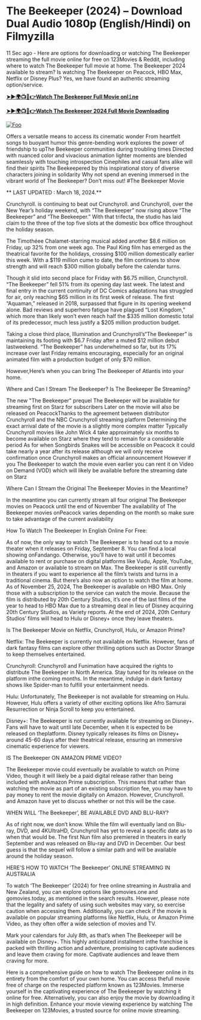# The Beekeeper (2024) – Download Dual Audio 1080p (English/Hindi) on Filmyzilla

11 Sec ago - Here are options for downloading or watching The Beekeeper streaming the full movie online for free on 123Movies & Reddit, including where to watch The Beekeeper full movie at home. The Beekeeper 2024 available to stream? Is watching The Beekeeper on Peacock, HBO Max, Netflix or Disney Plus? Yes, we have found an authentic streaming option/service.


[**➤►🌍📺📱👉Watch The Beekeeper Full Movie onl𝚒ne**](https://bit.ly/Most-popular-Movies)

[**➤►🌍📺📱👉Watch The Beekeeper 2024 Full Movie Downloading**](https://bit.ly/Most-popular-Movies)

[![Foo](https://static.wixstatic.com/media/b249f9_adac8f70fb3f45b88691696c77de18f3~mv2.gif)](https://bit.ly/Most-popular-Movies)


Offers a versatile means to access its cinematic wonder From heartfelt songs to buoyant humor this genre-bending work explores the power of friendship to upThe Beekeeper communities during troubling times Directed with nuanced color and vivacious animation lighter moments are blended seamlessly with touching introspection Cinephiles and casual fans alike will find their spirits The Beekeepered by this inspirational story of diverse characters joining in solidarity Why not spend an evening immersed in the vibrant world of The Beekeeper? Don’t miss out! #The Beekeeper Movie

** LAST UPDATED : March 18, 2024.**

Crunchyroll. is continuing to beat out Crunchyroll. and Crunchyroll, over the New Year’s holiday weekend, with “The Beekeeper” now rising above “The Beekeeper” and “The Beekeeper.” With that trifecta, the studio has laid claim to the three of the top five slots at the domestic box office throughout the holiday season.

The Timothéee Chalamet-starring musical added another $8.6 million on Friday, up 32% from one week ago. The Paul King film has emerged as the theatrical favorite for the holidays, crossing $100 million domestically earlier this week. With a $119 million cume to date, the film continues to show strength and will reach $300 million globally before the calendar turns.

Though it slid into second place for Friday with $6.75 million, Crunchyroll. “The Beekeeper” fell 51% from its opening day last week. The latest and final entry in the current continuity of DC Comics adaptations has struggled for air, only reaching $65 million in its first week of release. The first “Aquaman,” released in 2018, surpassed that figure in its opening weekend alone. Bad reviews and superhero fatigue have plagued “Lost Kingdom,” which more than likely won’t even reach half the $335 million domestic total of its predecessor, much less justify a $205 million production budget.

Taking a close third place, Illumination and Crunchyroll’s“The Beekeeper” is maintaining its footing with $6.7 Friday after a muted $12 million debut lastweekend. “The Beekeeper” has underwhelmed so far, but its 17% increase over last Friday remains encouraging, especially for an original animated film with a production budget of only $70 million.

However,Here’s when you can bring The Beekeeper of Atlantis into your home.

Where and Can I Stream The Beekeeper? Is The Beekeeper Be Streaming?

The new "The Beekeeper" prequel The Beekeeper will be available for streaming first on Starz for subscribers Later on the movie will also be released on PeacockThanks to the agreement between distributor Crunchyroll and the NBC Crunchyroll streaming platform Determining the exact arrival date of the movie is a slightly more complex matter Typically Crunchyroll movies like John Wick 4 take approximately six months to become available on Starz where they tend to remain for a considerable period As for when Songbirds Snakes will be accessible on Peacock it could take nearly a year after its release although we will only receive confirmation once Crunchyroll makes an official announcement However if you The Beekeeper to watch the movie even earlier you can rent it on Video on Demand (VOD) which will likely be available before the streaming date on Starz

Where Can I Stream the Original The Beekeeper Movies in the Meantime?

In the meantime you can currently stream all four original The Beekeeper movies on Peacock until the end of November The availability of The Beekeeper movies onPeacock varies depending on the month so make sure to take advantage of the current availability

How To Watch The Beekeeper In English Online For Free:

As of now, the only way to watch The Beekeeper is to head out to a movie theater when it releases on Friday, September 8. You can find a local showing onFandango. Otherwise, you’ll have to wait until it becomes available to rent or purchase on digital platforms like Vudu, Apple, YouTube, and Amazon or available to stream on Max. The Beekeeper is still currently in theaters if you want to experience all the film’s twists and turns in a traditional cinema. But there’s also now an option to watch the film at home. As of November 25, 2024, The Beekeeper is available on HBO Max. Only those with a subscription to the service can watch the movie. Because the film is distributed by 20th Century Studios, it’s one of the last films of the year to head to HBO Max due to a streaming deal in lieu of Disney acquiring 20th Century Studios, as Variety reports. At the end of 2024, 20th Century Studios’ films will head to Hulu or Disney+ once they leave theaters.

Is The Beekeeper Movie on Netflix, Crunchyroll, Hulu, or Amazon Prime?

Netflix: The Beekeeper is currently not available on Netflix. However, fans of dark fantasy films can explore other thrilling options such as Doctor Strange to keep themselves entertained.

Crunchyroll: Crunchyroll and Funimation have acquired the rights to distribute The Beekeeper in North America. Stay tuned for its release on the platform inthe coming months. In the meantime, indulge in dark fantasy shows like Spider-man to fulfill your entertainment needs.

Hulu: Unfortunately, The Beekeeper is not available for streaming on Hulu. However, Hulu offers a variety of other exciting options like Afro Samurai Resurrection or Ninja Scroll to keep you entertained.

Disney+: The Beekeeper is not currently available for streaming on Disney+. Fans will have to wait until late December, when it is expected to be released on theplatform. Disney typically releases its films on Disney+ around 45-60 days after their theatrical release, ensuring an immersive cinematic experience for viewers.

IS The Beekeeper ON AMAZON PRIME VIDEO?

The Beekeeper movie could eventually be available to watch on Prime Video, though it will likely be a paid digital release rather than being included with anAmazon Prime subscription. This means that rather than watching the movie as part of an existing subscription fee, you may have to pay money to rent the movie digitally on Amazon. However, Crunchyroll. and Amazon have yet to discuss whether or not this will be the case.

WHEN WILL ‘The Beekeeper’, BE AVAILABLE DVD AND BLU-RAY?

As of right now, we don’t know. While the film will eventually land on Blu-ray, DVD, and 4KUltraHD, Crunchyroll has yet to reveal a specific date as to when that would be. The first Nun film also premiered in theaters in early September and was released on Blu-ray and DVD in December. Our best guess is that the sequel will follow a similar path and will be available around the holiday season.

HERE’S HOW TO WATCH ‘The Beekeeper’ ONLINE STREAMING IN AUSTRALIA

To watch ‘The Beekeeper’ (2024) for free online streaming in Australia and New Zealand, you can explore options like gomovies.one and gomovies.today, as mentioned in the search results. However, please note that the legality and safety of using such websites may vary, so exercise caution when accessing them. Additionally, you can check if the movie is available on popular streaming platforms like Netflix, Hulu, or Amazon Prime Video, as they often offer a wide selection of movies and TV.

Mark your calendars for July 8th, as that’s when The Beekeeper will be available on Disney+. This highly anticipated installment inthe franchise is packed with thrilling action and adventure, promising to captivate audiences and leave them craving for more. Captivate audiences and leave them craving for more.

Here is a comprehensive guide on how to watch The Beekeeper online in its entirety from the comfort of your own home. You can access thefull movie free of charge on the respected platform known as 123Movies. Immerse yourself in the captivating experience of The Beekeeper by watching it online for free. Alternatively, you can also enjoy the movie by downloading it in high definition. Enhance your movie viewing experience by watching The Beekeeper on 123Movies, a trusted source for online movie streaming.
